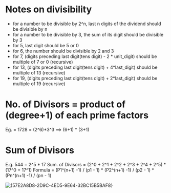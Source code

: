 # Notes on divisibility

- for a number to be divisible by 2^n, last n digits of the dividend should be divisible by n
- for a number to be divisible by 3, the sum of its digit should be divisible by 3
- for 5, last digit should be 5 or 0
- for 6, the number should be divisible by 2 and 3
- for 7,  (digits preceding last digit(tens digit)  - 2 * unit_digit) should be multiple of 7 or 0 (recursive)
- for 13, (digits preceding last digit(tens digit) + 4*last_digit) should be multiple of 13 (recursive)
- for 19, (digits preceding last digit(tens digit) + 2*last_digit) should be multiple of 19 (recursive)

# No. of Divisors = product of (degree+1) of each prime factors
Eg. = 1728 = (2^6)*3^3 
==> (6+1) * (3+1)

# Sum of Divisors 
E.g. 544 = 2^5 * 17
Sum. of Divisors = (2^0 + 2^1 + 2^2 + 2^3 + 2^4 + 2^5) * (17^0 + 17^1)
Formula = (P1^(n+1) -1) / (p1 - 1) * (P2^(n+1) -1) / (p2 - 1) * (Pn^(n+1) -1) / (pn - 1)


![{57E2A8D8-2D9C-4ED5-9E64-32BC15B5BAF8}](https://github.com/user-attachments/assets/232424e9-5ed7-4a3f-88e6-01ad4f4ab278)




